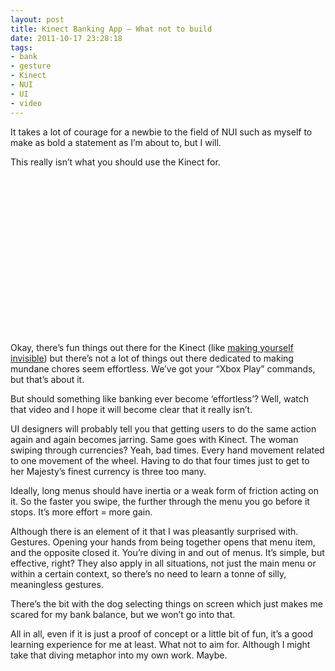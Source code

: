 ```yaml
---
layout: post
title: Kinect Banking App – What not to build
date: 2011-10-17 23:28:18
tags:
- bank
- gesture
- Kinect
- NUI
- UI
- video
---
```

It takes a lot of courage for a newbie to the field of NUI such as myself to make as bold a statement as I’m about to, but I will. 

This really isn’t what you should use the Kinect for.

<div style="padding-bottom: 0px; padding-left: 0px; width: 448px; padding-right: 0px; display: block; float: none; margin-left: auto; margin-right: auto; padding-top: 0px" id="scid:5737277B-5D6D-4f48-ABFC-DD9C333F4C5D:44a75d0d-5611-410c-b71e-4f4f688479bd" class="wlWriterEditableSmartContent">
<div><object width="448" height="252"><param name="movie" value="http://www.youtube.com/v/TEnFhyOIlVA?hl=en&amp;hd=1" /><embed src="http://www.youtube.com/v/TEnFhyOIlVA?hl=en&amp;hd=1" type="application/x-shockwave-flash" width="448" height="252"></embed></object></div>
</div>

Okay, there’s fun things out there for the Kinect (like [making yourself invisible][Kinect Camoflage]) but there’s not a lot of things out there dedicated to making mundane chores seem effortless. We’ve got your “Xbox Play” commands, but that’s about it.

But should something like banking ever become ‘effortless’? Well, watch that video and I hope it will become clear that it really isn’t.

UI designers will probably tell you that getting users to do the same action again and again becomes jarring. Same goes with Kinect. The woman swiping through currencies? Yeah, bad times. Every hand movement related to one movement of the wheel. Having to do that four times just to get to her Majesty’s finest currency is three too many. 

Ideally, long menus should have inertia or a weak form of friction acting on it. So the faster you swipe, the further through the menu you go before it stops. It’s more effort = more gain. 

Although there is an element of it that I was pleasantly surprised with. Gestures. Opening your hands from being together opens that menu item, and the opposite closed it. You’re diving in and out of menus. It’s simple, but effective, right? They also apply in all situations, not just the main menu or within a certain context, so there’s no need to learn a tonne of silly, meaningless gestures.

There’s the bit with the dog selecting things on screen which just makes me scared for my bank balance, but we won’t go into that.

All in all, even if it is just a proof of concept or a little bit of fun, it’s a good learning experience for me at least. What not to aim for. Although I might take that diving metaphor into my own work. Maybe.

[Kinect Camoflage]:http://www.youtube.com/watch?v=4qhXQ_1CQjg